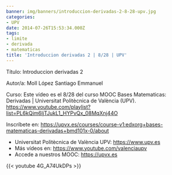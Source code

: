 ```yaml
---
banner: img/banners/introduccion-derivadas-2-8-28-upv.jpg
categories:
- UPV
date: 2014-07-26T15:53:34.000Z
tags:
- limite
- derivada
- matematicas
title: 'Introduccion derivadas 2 | 8/28 | UPV'
---
```


Título: Introduccion derivadas 2

Autor/a: Moll López Santiago Emmanuel

Curso: Este vídeo es el 8/28 del curso MOOC Bases Matematicas: Derivadas | Universitat Politècnica de València (UPV). https://www.youtube.com/playlist?list=PL6kQim6ljTJukL1_HYPvQx_08MqXnj44O 

Inscríbete en: https://upvx.es/courses/course-v1:edxorg+bases-matematicas-derivadas+bmd101x-0/about


+ Universitat Politècnica de València UPV: https://www.upv.es
+ Más vídeos en: https://www.youtube.com/valenciaupv
+ Accede a nuestros MOOC: https://upvx.es

{{< youtube 4G_A74UkDPs >}}
